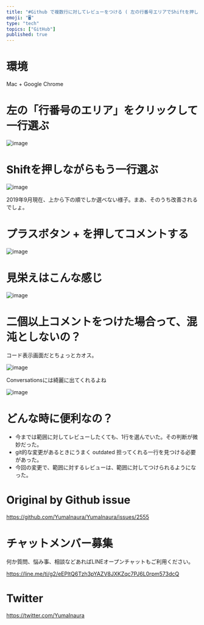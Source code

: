 ```yaml
---
title: "#Github で複数行に対してレビューをつける ( 左の行番号エリアでShiftを押しながら二行分を範囲選択してプラスボタンを押す  )"
emoji: "🖥"
type: "tech"
topics: ["GitHub"]
published: true
---
```


# 環境

Mac + Google Chrome

# 左の「行番号のエリア」をクリックして一行選ぶ

![image](https://user-images.githubusercontent.com/13635059/66245763-d5148a00-e74a-11e9-9f6e-87eb489b2469.png)

# Shiftを押しながらもう一行選ぶ

![image](https://user-images.githubusercontent.com/13635059/66245766-d5ad2080-e74a-11e9-9e5d-1389136bc8b9.png)

2019年9月現在、上から下の順でしか選べない様子。まあ、そのうち改善されるでしょ。

# プラスボタン + を押してコメントする

![image](https://user-images.githubusercontent.com/13635059/66245768-d6de4d80-e74a-11e9-9da2-715081de3f79.png)

# 見栄えはこんな感じ

![image](https://user-images.githubusercontent.com/13635059/66245769-d776e400-e74a-11e9-9b0a-c55cb6fdbbdc.png)

# 二個以上コメントをつけた場合って、混沌としないの？

コード表示画面だとちょっとカオス。

![image](https://user-images.githubusercontent.com/13635059/66245843-38062100-e74b-11e9-9ee2-d8d14c01d2af.png)

Conversationsには綺麗に出てくれるよね

![image](https://user-images.githubusercontent.com/13635059/66245988-3ab54600-e74c-11e9-9a78-34881f080fe1.png)

# どんな時に便利なの？

- 今までは範囲に対してレビューしたくても、1行を選んでいた。その判断が微妙だった。
- git的な変更があるときにうまく outdated 担ってくれる一行を見つける必要があった。
- 今回の変更で、範囲に対するレビューは、範囲に対してつけられるようになった。


# Original by Github issue

https://github.com/YumaInaura/YumaInaura/issues/2555








<!-- Update From Qiita API -->

# チャットメンバー募集


何か質問、悩み事、相談などあればLINEオープンチャットもご利用ください。

https://line.me/ti/g2/eEPltQ6Tzh3pYAZV8JXKZqc7PJ6L0rpm573dcQ





# Twitter


https://twitter.com/YumaInaura


<!-- Update From Qiita API -->


